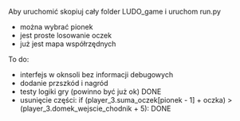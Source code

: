 Aby uruchomić skopiuj cały folder LUDO_game i uruchom run.py
- można wybrać pionek
- jest proste losowanie oczek
- już jest mapa współrzędnych 

To do:
- interfejs w oknsoli bez informacji debugowych
- dodanie przszkód i nagród
- testy logiki gry (powinno być już ok) DONE
- usunięcie części:  if (player_3.suma_oczek[pionek - 1] + oczka) > (player_3.domek_wejscie_chodnik + 5): DONE
